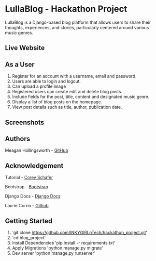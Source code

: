 # LullaBlog - Hackathon Project
LullaBlog is a Django-based blog platform that allows users to share their thoughts, experiences, and stories, particularly centered around various music genres.


## Live Website

## As a User
1. Register for an account with a username, email and password.
2. Users are able to login and logout.
3. Can upload a profile image 
4. Registered users can create edit and delete blog posts.
5. Include fields for the post, title, content and designated music genre.
6. Display a list of blog posts on the homepage.
7. View post details such as title, author, publication date.


## Screenshots


## Authors
Meagan Hollingsworth - [GitHub](https://github.com/INKYGIRLnTech/hackathon_project)

## Acknowledgement
Tutorial - [Corey Schafer](https://www.youtube.com/@coreyms)

Bootstrap - [Bootstrap](https://getbootstrap.com/)

Django Docs - [Django Docs](https://www.djangoproject.com/start/overview/)

Laurie Corrin - [Github](https://github.com/Laurie-Multiverse)

## Getting Started
1. 'git clone https://github.com/INKYGIRLnTech/hackathon_project.git'
2. 'cd blog_project'
3. Install Dependencies 'pip install -r requirements.txt'
4. Apply Migrations 'python manage.py migrate'
5. Dev server 'python manage.py runserver'
